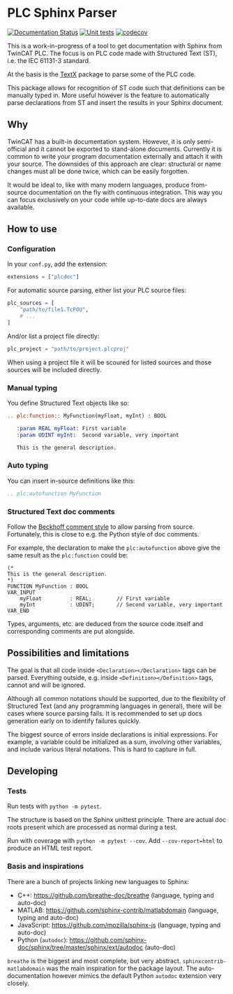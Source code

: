 # PLC Sphinx Parser

[![Documentation Status](https://readthedocs.org/projects/plc-doc/badge/?version=latest)](https://plc-doc.readthedocs.io/en/latest/?badge=latest)
[![Unit tests](https://github.com/RobertoRoos/sphinx-plc-wip/actions/workflows/tests.yml/badge.svg)](https://github.com/RobertoRoos/sphinx-plc-wip/actions)
[![codecov](https://codecov.io/github/RobertoRoos/sphinx-plc-wip/graph/badge.svg?token=LS0LECRP58)](https://codecov.io/github/RobertoRoos/sphinx-plc-wip)

This is a work-in-progress of a tool to get documentation with Sphinx from TwinCAT PLC.
The focus is on PLC code made with Structured Text (ST), i.e. the IEC 61131-3 standard.

At the basis is the [TextX](https://github.com/textX/textX) package to parse some of the PLC code.

This package allows for recognition of ST code such that definitions can be manually typed in.
More useful however is the feature to automatically parse declarations from ST and insert the results in your Sphinx
document.

## Why

TwinCAT has a built-in documentation system. However, it is only semi-official and it cannot be exported to stand-alone
documents. Currently it is common to write your program documentation externally and attach it with your source. The 
downsides of this approach are clear: structural or name changes must all be done twice, which can be easily forgotten.

It would be ideal to, like with many modern languages, produce from-source documentation on the fly with continuous 
integration. This way you can focus exclusively on your code while up-to-date docs are always available.

## How to use

### Configuration

In your `conf.py`, add the extension:

```python
extensions = ["plcdoc"]
```

For automatic source parsing, either list your PLC source files:

```python
plc_sources = [
    "path/to/file1.TcPOU",
    # ...
]
```

And/or list a project file directly:

```python
plc_project = "path/to/project.plcproj"
```

When using a project file it will be scoured for listed sources and those sources will be included directly.

### Manual typing

You define Structured Text objects like so:

```rst
.. plc:function:: MyFunction(myFloat, myInt) : BOOL

   :param REAL myFloat: First variable
   :param UDINT myInt:  Second variable, very important

   This is the general description.
```

### Auto typing

You can insert in-source definitions like this:

```rst
.. plc:autofunction MyFunction
```

### Structured Text doc comments

Follow the [Beckhoff comment style](https://infosys.beckhoff.com/english.php?content=../content/1033/tc3_plc_intro/6158078987.html&id=)
to allow parsing from source. Fortunately, this is close to e.g. the Python style of doc comments.

For example, the declaration to make the `plc:autofunction` above give the same result as the `plc:function` could be:

```
(*
This is the general description.
*)
FUNCTION MyFunction : BOOL
VAR_INPUT
    myFloat         : REAL;        // First variable
    myInt           : UDINT;       // Second variable, very important
VAR_END
```

Types, arguments, etc. are deduced from the source code itself and corresponding comments are put alongside.

## Possibilities and limitations

The goal is that all code inside `<Declaration></Declaration>` tags can be parsed. Everything outside, e.g. inside
`<Definition></Definition>` tags, cannot and will be ignored.

Although all common notations should be supported, due to the flexibility of Structured Text (and any programming
languages in general), there will be cases where source parsing fails. It is recommended to set up docs generation
early on to identify failures quickly.

The biggest source of errors inside declarations is initial expressions. For example, a variable could be initialized 
as a sum, involving other variables, and include various literal notations. This is hard to capture in full.

## Developing

### Tests

Run tests with `python -m pytest`.

The structure is based on the Sphinx unittest principle. There are actual doc roots present which are processed as 
normal during a test.

Run with coverage with `python -m pytest --cov`. Add `--cov-report=html` to produce an HTML test report.

### Basis and inspirations

There are a bunch of projects linking new languages to Sphinx:

 * C++: https://github.com/breathe-doc/breathe (language, typing and auto-doc)
 * MATLAB: https://github.com/sphinx-contrib/matlabdomain (language, typing and auto-doc)
 * JavaScript: https://github.com/mozilla/sphinx-js (language, typing and auto-doc)
 * Python (`autodoc`): https://github.com/sphinx-doc/sphinx/tree/master/sphinx/ext/autodoc (auto-doc)

`breathe` is the biggest and most complete, but very abstract. `sphinxcontrib-matlabdomain` was the main inspiration for
the package layout. The auto-documentation however mimics the default Python `autodoc` extension very closely.

